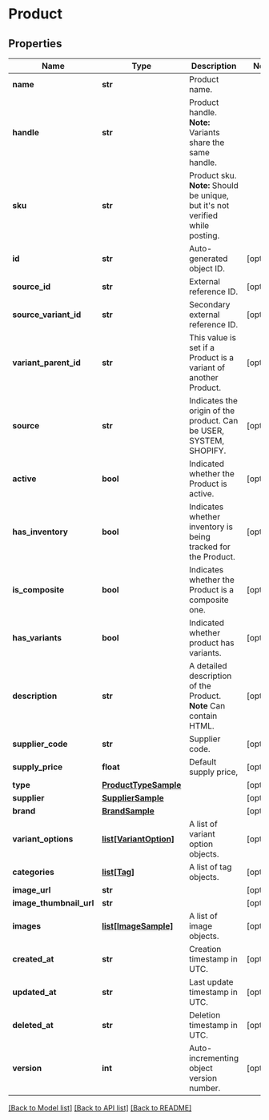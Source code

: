 # Product

## Properties
Name | Type | Description | Notes
------------ | ------------- | ------------- | -------------
**name** | **str** | Product name. | 
**handle** | **str** | Product handle. **Note:** Variants share the same handle. | 
**sku** | **str** | Product sku. **Note:** Should be unique, but it&#39;s not verified while posting. | 
**id** | **str** | Auto-generated object ID. | [optional] 
**source_id** | **str** | External reference ID. | [optional] 
**source_variant_id** | **str** | Secondary external reference ID. | [optional] 
**variant_parent_id** | **str** | This value is set if a Product is a variant of another Product. | [optional] 
**source** | **str** | Indicates the origin of the product. Can be USER, SYSTEM, SHOPIFY. | [optional] 
**active** | **bool** | Indicated whether the Product is active. | [optional] 
**has_inventory** | **bool** | Indicates whether inventory is being tracked for the Product. | [optional] 
**is_composite** | **bool** | Indicates whether the Product is a composite one. | [optional] 
**has_variants** | **bool** | Indicated whether product has variants. | [optional] 
**description** | **str** | A detailed description of the Product. **Note** Can contain HTML. | [optional] 
**supplier_code** | **str** | Supplier code. | [optional] 
**supply_price** | **float** | Default supply price, | [optional] 
**type** | [**ProductTypeSample**](ProductTypeSample.md) |  | [optional] 
**supplier** | [**SupplierSample**](SupplierSample.md) |  | [optional] 
**brand** | [**BrandSample**](BrandSample.md) |  | [optional] 
**variant_options** | [**list[VariantOption]**](VariantOption.md) | A list of variant option objects. | [optional] 
**categories** | [**list[Tag]**](Tag.md) | A list of tag objects. | [optional] 
**image_url** | **str** |  | [optional] 
**image_thumbnail_url** | **str** |  | [optional] 
**images** | [**list[ImageSample]**](ImageSample.md) | A list of image objects. | [optional] 
**created_at** | **str** | Creation timestamp in UTC. | [optional] 
**updated_at** | **str** | Last update timestamp in UTC. | [optional] 
**deleted_at** | **str** | Deletion timestamp in UTC. | [optional] 
**version** | **int** | Auto-incrementing object version number. | [optional] 

[[Back to Model list]](../README.md#documentation-for-models) [[Back to API list]](../README.md#documentation-for-api-endpoints) [[Back to README]](../README.md)


